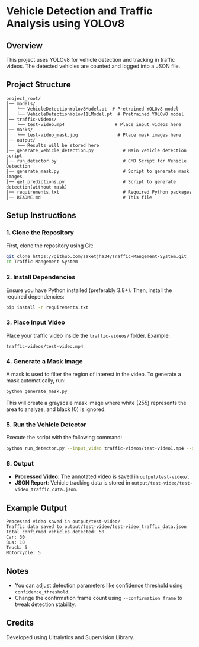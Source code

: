 # Vehicle Detection and Traffic Analysis using YOLOv8

## Overview

This project uses YOLOv8 for vehicle detection and tracking in traffic videos. The detected vehicles are counted and logged into a JSON file.

## Project Structure

```
project_root/
│── models/
│   └── VehicleDetectionYolov8Model.pt  # Pretrained YOLOv8 model
│   └── VehicleDetectionYolov11LModel.pt  # Pretrained YOLOv8 model
│── traffic-videos/
│   └── test-video.mp4                   # Place input videos here
│── masks/
│   └── test-video_mask.jpg               # Place mask images here
│── output/
│   └── Results will be stored here
│── generate_vehicle_detection.py           # Main vehicle detection script
│── run_detector.py                         # CMD Script for Vehicle Detection
│── generate_mask.py                        # Script to generate mask images
│── get_predictions.py                      # Script to generate detection(without mask)
│── requirements.txt                        # Required Python packages
│── README.md                               # This file
```

## Setup Instructions

### 1. Clone the Repository

First, clone the repository using Git:

```bash
git clone https://github.com/saketjha34/Traffic-Mangement-System.git
cd Traffic-Mangement-System
```

### 2. Install Dependencies

Ensure you have Python installed (preferably 3.8+). Then, install the required dependencies:

```bash
pip install -r requirements.txt
```

### 3. Place Input Video

Place your traffic video inside the `traffic-videos/` folder. Example:

```
traffic-videos/test-video.mp4
```

### 4. Generate a Mask Image

A mask is used to filter the region of interest in the video. To generate a mask automatically, run:

```bash
python generate_mask.py 
```

This will create a grayscale mask image where white (255) represents the area to analyze, and black (0) is ignored.

### 5. Run the Vehicle Detector

Execute the script with the following command:

```bash
python run_detector.py --input_video traffic-videos/test-video1.mp4 --output_folder output --mask_image masks/test-video1_mask.jpg --confirmation_frame 15 --confidence_threshold 0.35
```

### 6. Output

- **Processed Video**: The annotated video is saved in `output/test-video/`.
- **JSON Report**: Vehicle tracking data is stored in `output/test-video/test-video_traffic_data.json`.

## Example Output

```
Processed video saved in output/test-video/
Traffic data saved to output/test-video/test-video_traffic_data.json
Total confirmed vehicles detected: 50
Car: 30
Bus: 10
Truck: 5
Motorcycle: 5
```

## Notes

- You can adjust detection parameters like confidence threshold using `--confidence_threshold`.
- Change the confirmation frame count using `--confirmation_frame` to tweak detection stability.

## Credits

Developed using Ultralytics and Supervision Library.